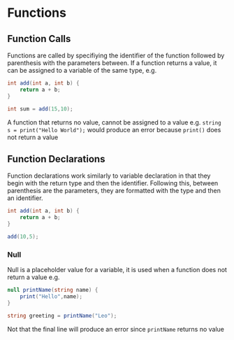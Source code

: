 # Functions

## Function Calls

Functions are called by specifiying the identifier of the function followed by parenthesis with the parameters between. If a function returns a value, it can be assigned to a variable of the same type, e.g.

```csharp
int add(int a, int b) {
    return a + b;
}

int sum = add(15,10);
```

A function that returns no value, cannot be assigned to a value e.g. `string s = print("Hello World");` would produce an error because `print()` does not return a value

## Function Declarations

Function declarations work similarly to variable declaration in that they begin with the return type and then the identifier. Following this, between parenthesis are the parameters, they are formatted with the type and then an identifier.

```csharp
int add(int a, int b) {
    return a + b;
} 

add(10,5);
```

### Null

Null is a placeholder value for a variable, it is used when a function does not return a value e.g.

```csharp
null printName(string name) {
    print("Hello",name);
}

string greeting = printName("Leo");
```

Not that the final line will produce an error since `printName` returns no value
